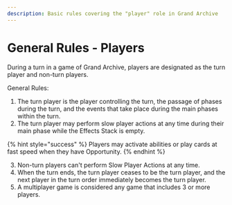 ```yaml
---
description: Basic rules covering the "player" role in Grand Archive
---
```


# General Rules - Players

During a turn in a game of Grand Archive, players are designated as the turn player and non-turn players.

General Rules:

1. The turn player is the player controlling the turn, the passage of phases during the turn, and the events that take place during the main phases within the turn.
2. The turn player may perform slow player actions at any time during their main phase while the Effects Stack is empty.

{% hint style="success" %}
Players may activate abilities or play cards at fast speed when they have Opportunity.
{% endhint %}

3. Non-turn players can't perform Slow Player Actions at any time.
4. When the turn ends, the turn player ceases to be the turn player, and the next player in the turn order immediately becomes the turn player.
5. A multiplayer game is considered any game that includes 3 or more players.

